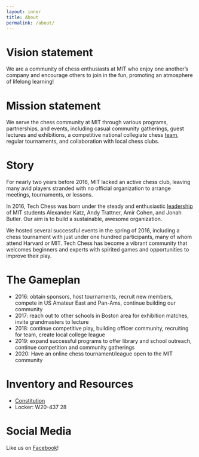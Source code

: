 ```yaml
---
layout: inner
title: About
permalink: /about/
---
```


# Vision statement
We are a community of chess enthusiasts at MIT who enjoy one another’s company and encourage others to join in the fun, promoting an atmosphere of lifelong learning!

# Mission statement
We serve the chess community at MIT through various programs, partnerships, and events, including casual community gatherings, guest lectures and exhibitions, a competitive national collegiate chess [team](/team), regular tournaments, and collaboration with local chess clubs.

# Story
For nearly two years before 2016, MIT lacked an active chess club, leaving many avid players stranded with no official organization to arrange meetings, tournaments, or lessons.  

In 2016, Tech Chess was born under the steady and enthusiastic [leadership](/officers) of MIT students Alexander Katz, Andy Trattner, Amir Cohen, and Jonah Butler. Our aim is to build a sustainable, awesome organization.

We hosted several successful events in the spring of 2016, including a chess tournament with just under one hundred participants, many of whom attend Harvard or MIT. Tech Chess has become a vibrant community that welcomes beginners and experts with spirited games and opportunities to improve their play.

# The Gameplan
- 2016: obtain sponsors, host tournaments, recruit new members, compete in US Amateur East and Pan-Ams, continue building our community
- 2017: reach out to other schools in Boston area for exhibition matches, invite grandmasters to lecture
- 2018: continue competitive play, building officer community, recruiting for team, create local college league
- 2019: expand successful programs to offer library and school outreach, continue competition and community gatherings
- 2020: Have an online chess tournament/league open to the MIT community

# Inventory and Resources
- [Constitution](https://drive.google.com/file/d/0B5Tfw9EUMk1wUm5ScV9GQkNUMHc/view?usp=sharing)
- Locker: W20-437 28

# Social Media
Like us on [Facebook](https://facebook.com/mitchessclub)!
